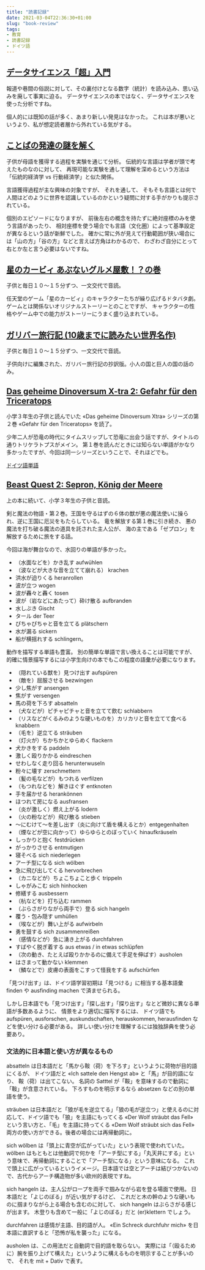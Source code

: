 ```yaml
---
title: "読書記録"
date: 2021-03-04T22:36:30+01:00
slug: "book-review"
tags:
- 教育
- 読書記録
- ドイツ語
---
```

## [データサイエンス「超」入門](https://www.amazon.co.jp/dp/4620325414)

報道や巷間の俗説に対して、その裏付けとなる数字（統計）を読み込み、思い込みを廃して事実に迫る。
データサイエンスの本ではなく、データサイエンスを使った分析ですね。

個人的には既知の話が多く、あまり新しい発見はなかった。
これは本が悪いというより、私が想定読者層から外れている気がする。

## [ことばの発達の謎を解く](https://www.amazon.co.jp/dp/4480688935)

子供が母語を獲得する過程を実験を通じて分析。
伝統的な言語は学者が頭で考えたものなのに対して、
再現可能な実験を通して理解を深めるという方法は「伝統的経済学 vs 行動経済学」と似た関係。

言語獲得過程が主な興味の対象ですが、
それを通して、
そもそも言語とは何で人間はどのように世界を認識しているのかという疑問に対する手がかりも提示されている。

個別のエピソードになりますが、
前後左右の概念を持たずに絶対座標のみを使う言語があったり、
相対座標を使う場合でも言語（文化圏）によって基準設定が異なるという話が新鮮でした。
確かに常に外が見えて行動範囲が狭い場合には「山の方」「谷の方」などと言えば方角はわかるので、
わざわざ自分にとって右とか左と言う必要はないですね。

## [星のカービィ あぶないグルメ屋敷！？の巻](https://tsubasabunko.jp/product/kirby/311911700000.html)

子供と毎日１０〜１５分ずつ、一文交代で音読。

任天堂のゲーム「星のカービィ」のキャラクターたちが繰り広げるドタバタ劇。
ゲームとは関係ないオリジナルストーリーとのことですが、
キャラクターの性格やゲーム中での能力がストーリーにうまく盛り込まれている。

## [ガリバー旅行記 (10歳までに読みたい世界名作)](https://www.amazon.co.jp/dp/4052040457/)

子供と毎日１０〜１５分ずつ、一文交代で音読。

子供向けに編集された、ガリバー旅行記の抄訳版。小人の国と巨人の国の話のみ。

## [Das geheime Dinoversum X-tra 2: Gefahr für den Triceratops](https://www.loewe-verlag.de/titel-0-0/das_geheime_dinoversum_xtra_2_gefahr_fuer_den_triceratops-8341/)

小学３年生の子供と読んでいた «Das geheime Dinoversum Xtra» シリーズの第２巻 «Gefahr für den Triceratops» を読了。

少年二人が恐竜の時代にタイムスリップして恐竜に出会う話ですが、タイトルの通りトリケラトプスがメイン。
第１巻を読んだときには知らない単語がかなり多かったですが、今回は同一シリーズということで、それほどでも。

[ドイツ語単語](https://www.notion.so/b9858e1c7d6340efa1c36b0bc2678597)

## [Beast Quest 2: Sepron, König der Meere](https://www.loewe-verlag.de/titel-0-0/beast_quest_2_sepron_koenig_der_meere-3409/)

上の本に続いて、小学３年生の子供と音読。

剣と魔法の物語・第２巻。王国を守るはずの６体の獣が悪の魔法使いに操られ、逆に王国に厄災をもたらしている。
竜を解放する第１巻に引き続き、
悪の魔法を打ち破る魔法の道具を託された主人公が、
海の主である「ゼプロン」を解放するために旅をする話。

今回は海が舞台なので、水回りの単語が多かった。

- （水面などを）かき乱す aufwühlen
- （波などが大きな音を立てて崩れる） krachen
- 洪水が迫りくる heranrollen
- 波が立つ wogen
- 波が轟々と轟く tosen
- 波が（岩などにあたって）砕け散る aufbranden
- 水しぶき Gischt
- タール der Teer
- ぴちゃぴちゃと音を立てる plätschern
- 水が漏る sickern
- 船が横揺れする schlingern。

動作を描写する単語も豊富。
別の簡単な単語で言い換えることは可能ですが、
的確に情景描写するには小学生向けの本でもこの程度の語彙が必要になります。

- （隠れている獣を）見つけ出す aufspüren
- （敵を）屈服させる bezwingen
- 少し焦がす ansengen
- 焦がす versengen
- 馬の荷を下ろす absatteln
- （犬などが）ピチャピチャと音を立てて飲む schlabbern
- （リスなどがくるみのような硬いものを）カリカリと音を立てて食べる knabbern
- （毛を）逆立てる sträuben
- （灯火が）ちかちかとゆらめく flackern
- 犬かきをする paddeln
- 激しく殴りかかる eindreschen
- せわしなく走り回る herunterwuseln
- 粉々に壊す zerschmettern
- （髪の毛などが）もつれる verfilzen
- （もつれなどを）解きほぐす entknoten
- 手を届かせる herankönnen
- ほつれて房になる ausfransen
- （炎が激しく）燃え上がる lodern
- （火の粉などが）飛び散る stieben
- 〜にむけて〜を差し出す（炎に向けて盾を構えるとか）entgegenhalten
- （煙などが空に向かって）ゆらゆらとのぼっていく hinaufkräuseln
- しっかりと抱く festdrücken
- がっかりさせる entmutigen
- 寝そべる sich niederlegen
- アーチ型になる sich wölben
- 急に飛び出してくる hervorbrechen
- （カニなどが）ちょこちょこと歩く trippeln
- しゃがみこむ sich hinhocken
- 修繕する ausbessern
- （杭などを）打ち込む rammen
- （ぶらさがりながら両手で）登る sich hangeln
- 覆う・包み隠す umhüllen
- （埃などが）舞い上がる aufwirbeln
- 勇を鼓する sich zusammenreißen
- （感情などが）急に湧き上がる durchfahren
- すばやく脱ぎ着する aus etwas / in etwas schlüpfen
- （次の動き、たとえば殴りかかるのに備えて手足を伸ばす）ausholen
- はさまって動かない klemmen
- （鱗などで）皮膚の表面をこすって怪我をする aufschürfen

「見つけ出す」は、ドイツ語学習初期は「見つける」に相当する基本語彙 finden や ausfinding machen で済ませられる。

しかし日本語でも「見つけ出す」「探し出す」「探り出す」なとど微妙に異なる単語が多数あるように、
情景をより適切に描写するには、
ドイツ語でも aufspüren, ausforschen, auskundschaften, herauskommen, herausfinden などを使い分ける必要がある。
詳しい使い分けを理解するには独独辞典を使う必要あり。

### 文法的に日本語と使い方が異なるもの

absatteln は日本語だと「馬から鞍（荷）を下ろす」というように荷物が目的語にくるが、
ドイツ語だと «Ich sattele den Hengst ab» と「馬」が目的語になり、
鞍（荷）は出てこない。
名詞の Satttel が「鞍」を意味するので動詞に「鞍」が含意されている。
下ろすものを明示するなら absetzen などの別の単語を使う。

sträuben は日本語だと「狼が毛を逆立てる」「狼の毛が逆立つ」と使えるのに対応して、ドイツ語でも「狼」を主語にもってくる «Der Wolf sträubt das Fell» という言い方と、「毛」を主語に持ってくる «Dem Wolf sträubt sich das Fell» 両方の使い方ができる。後者の場合には再帰動詞に。

sich wölben は「頭上に青空が広がっていた」という表現で使われていた。
wölben はもともとは他動詞で何かを「アーチ型にする」「丸天井にする」という意味で、再帰動詞にすることで「アーチ型になる」という意味になる。
これで頭上に広がっているというイメージ。日本語では空とアーチは結びつかないので、古代からアーチ構造物が多い欧州的表現ですね。

sich hangeln は、主人公がロープを両手で掴みながら岩を登る場面で使用。
日本語だと「よじのぼる」が近い気がするけど、
これだと木の幹のような硬いものに掴まりながら上る場合も含むのに対して、
sich hangeln はぶらさがる感じが出ます。
木登りも含めて一般に「よじのぼる」だと (er)klettern でしょう。

durchfahren は感情が主語、目的語が人。
«Ein Schreck durchfuhr mich» を日本語に直訳すると「恐怖が私を襲った」になる。

ausholen は、この用法だと自動詞で目的語を取らない。
実際には「（殴るために）腕を振り上げて構えた」というように構えるものを明示することが多いので、
それを mit + Dativ で表す。